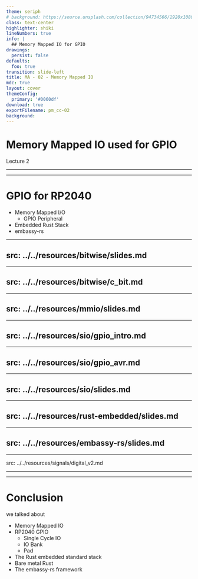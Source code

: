 ```yaml
---
theme: seriph
# background: https://source.unsplash.com/collection/94734566/1920x1080
class: text-center
highlighter: shiki
lineNumbers: true
info: |
  ## Memory Mapped IO for GPIO
drawings:
  persist: false
defaults:
  foo: true
transition: slide-left
title: MA - 02 - Memory Mapped IO
mdc: true
layout: cover
themeConfig:
  primary: '#0060df'
download: true
exportFilename: pm_cc-02
background:
---
```


# Memory Mapped IO used for GPIO
Lecture 2

---
---

# GPIO for RP2040

- Memory Mapped I/O
  - GPIO Peripheral
- Embedded Rust Stack
- embassy-rs

<!-- Bitwise -->

---
src: ../../resources/bitwise/slides.md
---

---
src: ../../resources/bitwise/c_bit.md
---


<!-- MMIO -->

---
src: ../../resources/mmio/slides.md
---

<!-- general obs on GPIO -->

---
src: ../../resources/sio/gpio_intro.md
---

<!-- AVR GPIO with C -->


---
src: ../../resources/sio/gpio_avr.md
---


<!-- SIO -->

---
src: ../../resources/sio/slides.md
---

<!-- rust-embedded -->

---
src: ../../resources/rust-embedded/slides.md
---

<!-- embassy-rs -->

---
src: ../../resources/embassy-rs/slides.md
---


<!-- embassy-rs -->

---
src: ../../resources/signals/digital_v2.md

---

---
# Conclusion
we talked about

- Memory Mapped IO
- RP2040 GPIO
  - Single Cycle IO
  - IO Bank
  - Pad
- The Rust embedded standard stack
- Bare metal Rust
- The embassy-rs framework
